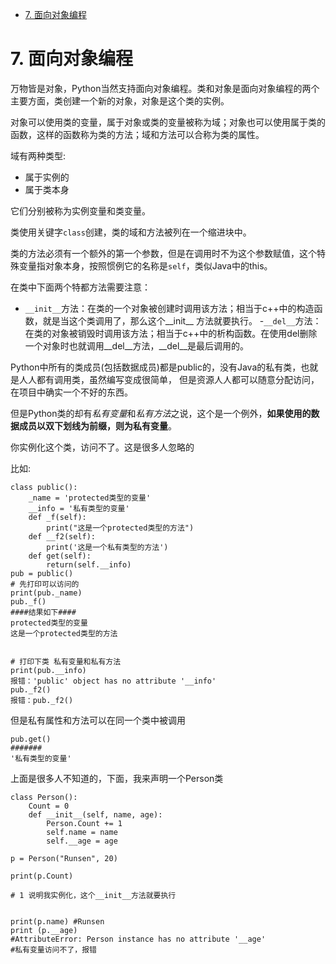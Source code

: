 - [7. 面向对象编程](#7-面向对象编程)

# 7. 面向对象编程

万物皆是对象，Python当然支持面向对象编程。类和对象是面向对象编程的两个主要方面，类创建一个新的对象，对象是这个类的实例。

对象可以使用类的变量，属于对象或类的变量被称为域；对象也可以使用属于类的函数，这样的函数称为类的方法；域和方法可以合称为类的属性。

域有两种类型:
- 属于实例的
- 属于类本身

它们分别被称为实例变量和类变量。

类使用关键字```class```创建，类的域和方法被列在一个缩进块中。

类的方法必须有一个额外的第一个参数，但是在调用时不为这个参数赋值，这个特殊变量指对象本身，按照惯例它的名称是```self```，类似Java中的this。


在类中下面两个特都方法需要注意：
- ```__init__```方法：在类的一个对象被创建时调用该方法；相当于c++中的构造函数，就是当这个类调用了，那么这个__init__ 方法就要执行。
-```__del__```方法：在类的对象被销毁时调用该方法；相当于c++中的析构函数。在使用del删除一个对象时也就调用__del__方法，__del__是最后调用的。

Python中所有的类成员(包括数据成员)都是public的，没有Java的私有类，也就是人人都有调用类，虽然编写变成很简单， 但是资源人人都可以随意分配访问，在项目中确实一个不好的东西。

但是Python类的却有*私有变量*和*私有方法*之说，这个是一个例外，**如果使用的数据成员以双下划线为前缀，则为私有变量**。

你实例化这个类，访问不了。这是很多人忽略的

比如:

```
class public():
    _name = 'protected类型的变量'
    __info = '私有类型的变量'
    def _f(self):
        print("这是一个protected类型的方法")
    def __f2(self):
        print('这是一个私有类型的方法')
    def get(self):
        return(self.__info)
pub = public()
# 先打印可以访问的
print(pub._name)
pub._f()
####结果如下####
protected类型的变量
这是一个protected类型的方法


# 打印下类 私有变量和私有方法
print(pub.__info)
报错：'public' object has no attribute '__info'
pub._f2()
报错：pub._f2()
```

但是私有属性和方法可以在同一个类中被调用

```
pub.get()
#######
'私有类型的变量'
```

上面是很多人不知道的，下面，我来声明一个Person类
```
class Person():
    Count = 0
    def __init__(self, name, age):
        Person.Count += 1
        self.name = name
        self.__age = age
    
p = Person("Runsen", 20)

print(p.Count)

# 1 说明我实例化，这个__init__方法就要执行


print(p.name) #Runsen
print (p.__age) 
#AttributeError: Person instance has no attribute '__age'
#私有变量访问不了，报错
```

